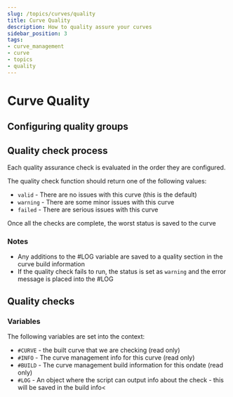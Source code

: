 ```yaml
---
slug: /topics/curves/quality
title: Curve Quality
description: How to quality assure your curves
sidebar_position: 3
tags:
- curve_management
- curve
- topics
- quality
---
```

Curve Quality
=============

## Configuring quality groups

## Quality check process
Each quality assurance check is evaluated in the order they are configured.

The quality check function should return one of the following values:
* ```valid``` - There are no issues with this curve (this is the default)
* ```warning``` - There are some minor issues with this curve
* ```failed``` - There are serious issues with this curve

Once all the checks are complete, the worst status is saved to the curve

### Notes

* Any additions to the #LOG variable are saved to a quality section in the curve build information
* If the quality check fails to run, the status is set as ```warning``` and the error message is placed into the #LOG

## Quality checks

### Variables
The following variables are set into the context:

* ```#CURVE``` - the built curve that we are checking (read only)
* ```#INFO``` - The curve management info for this curve (read only)
* ```#BUILD``` - The curve management build information for this ondate (read only)
* ```#LOG``` - An object where the script can output info about the check - this will be saved in the build info<

